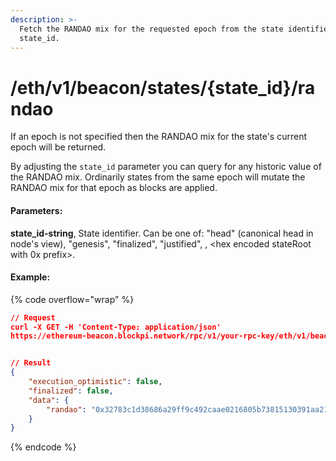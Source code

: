 ```yaml
---
description: >-
  Fetch the RANDAO mix for the requested epoch from the state identified by
  state_id.
---
```


# /eth/v1/beacon/states/{state\_id}/randao

If an epoch is not specified then the RANDAO mix for the state's current epoch will be returned.

By adjusting the `state_id` parameter you can query for any historic value of the RANDAO mix. Ordinarily states from the same epoch will mutate the RANDAO mix for that epoch as blocks are applied.

#### P**arameters:**

**state\_id-string**, State identifier. Can be one of: "head" (canonical head in node's view), "genesis", "finalized", "justified", , \<hex encoded stateRoot with 0x prefix>.

#### Example:

{% code overflow="wrap" %}
```json
// Request
curl -X GET -H 'Content-Type: application/json' 
https://ethereum-beacon.blockpi.network/rpc/v1/your-rpc-key/eth/v1/beacon/states/head/randao


// Result
{
    "execution_optimistic": false,
    "finalized": false,
    "data": {
        "randao": "0x32783c1d38686a29ff9c492caae0216805b73815130391aa218b3e20e31d65ae"
    }
}
```
{% endcode %}
